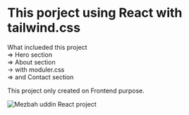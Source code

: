 # This porject using React with tailwind.css

What inclueded this project <br>
=> Hero section<br>
=> About section<br>
  -> with moduler.css<br>
=> and Contact section<br>

This project only created on Frontend purpose.

![Mezbah uddin React project]([http://url/to/img.png](https://raw.githubusercontent.com/developer-mezbah/react-demo-portfolio/main/preview.png)https://raw.githubusercontent.com/developer-mezbah/react-demo-portfolio/main/preview.png)
